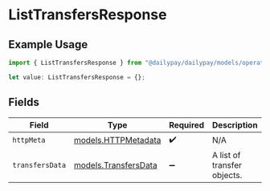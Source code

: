 # ListTransfersResponse

## Example Usage

```typescript
import { ListTransfersResponse } from "@dailypay/dailypay/models/operations";

let value: ListTransfersResponse = {};
```

## Fields

| Field                                                 | Type                                                  | Required                                              | Description                                           |
| ----------------------------------------------------- | ----------------------------------------------------- | ----------------------------------------------------- | ----------------------------------------------------- |
| `httpMeta`                                            | [models.HTTPMetadata](../../models/httpmetadata.md)   | :heavy_check_mark:                                    | N/A                                                   |
| `transfersData`                                       | [models.TransfersData](../../models/transfersdata.md) | :heavy_minus_sign:                                    | A list of transfer objects.                           |